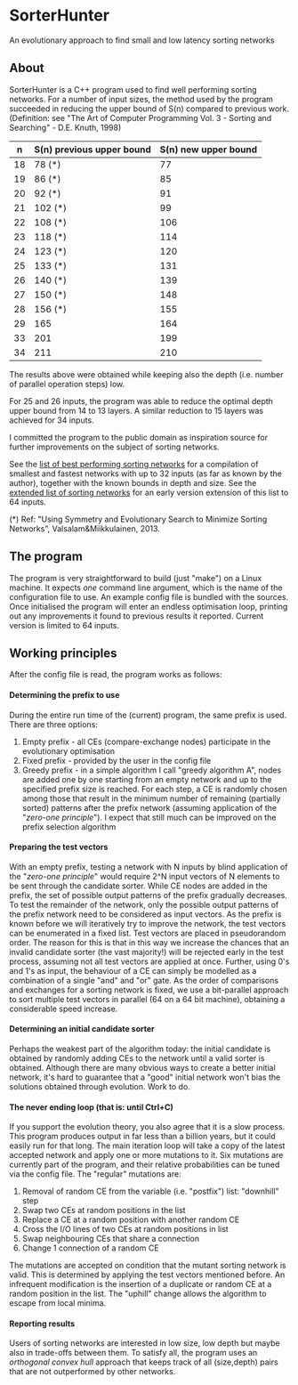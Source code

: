 # SorterHunter
An evolutionary approach to find small and low latency sorting networks

## About
SorterHunter is a C++ program used to find well performing sorting networks.
For a number of input sizes, the method used by the program succeeded in reducing the upper bound of S(n) compared to previous work. (Definition: see "The Art of Computer Programming Vol. 3 - Sorting and Searching" - D.E. Knuth, 1998)

n  | S(n) previous upper bound | S(n) new upper bound
--  | ------------------------- | --------------------
18 | 78 (*) | 77
19 | 86 (*) | 85
20 | 92 (*) | 91
21 | 102 (*) | 99
22 | 108 (*) | 106
23 | 118 (*) | 114
24 | 123 (*) | 120
25 | 133 (*) | 131
26 | 140 (*) | 139
27 | 150 (*) | 148
28 | 156 (*) | 155
29 | 165 | 164
33 | 201 | 199
34 | 211 | 210

The results above were obtained while keeping also the depth (i.e. number of parallel operation steps) low. 

For 25 and 26 inputs, the program was able to reduce the optimal depth upper bound from 14 to 13 layers. A similar reduction to 15 layers was achieved for 34 inputs.

I committed the program to the public domain as inspiration source for further improvements on the subject of sorting networks.

See the [list of best performing sorting networks](https://bertdobbelaere.github.io/sorting_networks.html) for a compilation of smallest and fastest networks with up to 32 inputs (as far as known by the author), together with the known bounds in depth and size.
See the [extended list of sorting networks](https://bertdobbelaere.github.io/sorting_networks_extended.html) for an early version extension of this list to 64 inputs. 

(*) Ref: "Using Symmetry and Evolutionary Search to Minimize Sorting Networks", Valsalam&Miikkulainen, 2013.

## The program
The program is very straightforward to build (just "make") on a Linux machine. It expects *one* command line argument, which is the name of the configuration file to use. An example config file is bundled with the sources. Once initialised the program will enter an endless optimisation loop, printing out any improvements it found to previous results it reported. Current version is limited to 64 inputs.

## Working principles
After the config file is read, the program works as follows:
#### Determining the prefix to use
During the entire run time of the (current) program, the same prefix is used. There are three options:
1. Empty prefix - all CEs (compare-exchange nodes) participate in the evolutionary optimisation
2. Fixed prefix - provided by the user in the config file
3. Greedy prefix - in a simple algorithm I call "greedy algorithm A", nodes are added one by one starting from an empty network and up to the specified prefix size is reached. For each step, a CE is randomly chosen among those that result in the minimum number of remaining (partially sorted) patterns after the prefix network (assuming application of the "*zero-one principle*"). I expect that still much can be improved on the prefix selection algorithm
#### Preparing the test vectors
With an empty prefix, testing a network with N inputs by blind application of the "*zero-one principle*" would require 2^N input vectors of N elements to be sent through the candidate sorter. While CE nodes are added in the prefix, the set of possible output patterns of the prefix gradually decreases. To test the remainder of the network, only the possible output patterns of the prefix network need to be considered as input vectors. As the prefix is known before we will iteratively try to improve the network, the test vectors can be enumerated in a fixed list. Test vectors are placed in pseudorandom order. The reason for this is that in this way we increase the chances that an invalid candidate sorter (the vast majority!) will be rejected early in the test process, assuming not all test vectors are applied at once. Further, using 0's and 1's as input, the behaviour of a CE can simply be modelled as a combination of a single "and" and "or" gate. As the order of comparisons and exchanges for a sorting network is fixed, we use a bit-parallel approach to sort multiple test vectors in parallel (64 on a 64 bit machine), obtaining a considerable speed increase.
#### Determining an initial candidate sorter
Perhaps the weakest part of the algorithm today: the initial candidate is obtained by randomly adding CEs to the network until a valid sorter is obtained. Although there are many obvious ways to create a better initial network, it's hard to guarantee that a "good" initial network won't bias the solutions obtained through evolution. Work to do.
#### The never ending loop (that is: until Ctrl+C)
If you support the evolution theory, you also agree that it is a slow process. This program produces output in far less than a billion years, but it could easily run for that long.
The main iteration loop will take a copy of the latest accepted network and apply one or more mutations to it. Six mutations are currently part of the program, and their relative probabilities can be tuned via the config file.
The "regular" mutations are:
1. Removal of random CE from the variable (i.e. "postfix") list: "downhill" step
2. Swap two CEs at random positions in the list
3. Replace a CE at a random position with another random CE
4. Cross the I/O lines of two CEs at random positions in list
5. Swap neighbouring CEs that share a connection
6. Change 1 connection of a random CE

The mutations are accepted on condition that the mutant sorting network is valid. This is determined by applying the test vectors mentioned before.
An infrequent modification is the insertion of a duplicate or random CE at a random position in the list. The "uphill" change allows the algorithm to escape from local minima. 
#### Reporting results
Users of sorting networks are interested in low size, low depth but maybe also in trade-offs between them. To satisfy all, the program uses an *orthogonal convex hull* approach that keeps track of all (size,depth) pairs that are not outperformed by other networks.
